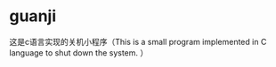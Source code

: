 # guanji
这是c语言实现的关机小程序（This is a small program implemented in C language to shut down the system. ）
